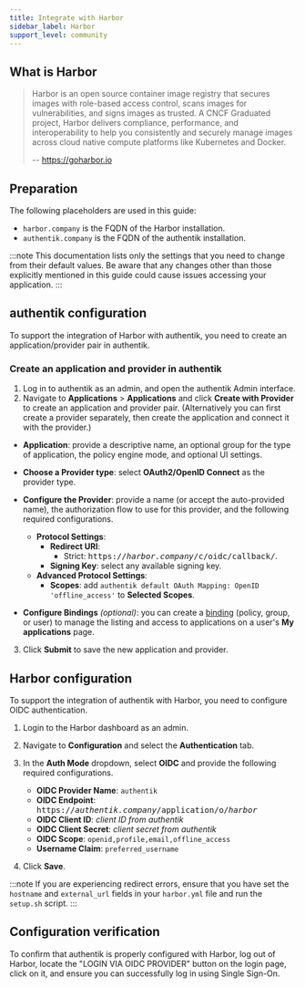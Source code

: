 ```yaml
---
title: Integrate with Harbor
sidebar_label: Harbor
support_level: community
---
```


## What is Harbor

> Harbor is an open source container image registry that secures images with role-based access control, scans images for vulnerabilities, and signs images as trusted. A CNCF Graduated project, Harbor delivers compliance, performance, and interoperability to help you consistently and securely manage images across cloud native compute platforms like Kubernetes and Docker.
>
> -- https://goharbor.io

## Preparation

The following placeholders are used in this guide:

- `harbor.company` is the FQDN of the Harbor installation.
- `authentik.company` is the FQDN of the authentik installation.

:::note
This documentation lists only the settings that you need to change from their default values. Be aware that any changes other than those explicitly mentioned in this guide could cause issues accessing your application.
:::

## authentik configuration

To support the integration of Harbor with authentik, you need to create an application/provider pair in authentik.

### Create an application and provider in authentik

1. Log in to authentik as an admin, and open the authentik Admin interface.
2. Navigate to **Applications** > **Applications** and click **Create with Provider** to create an application and provider pair. (Alternatively you can first create a provider separately, then create the application and connect it with the provider.)

- **Application**: provide a descriptive name, an optional group for the type of application, the policy engine mode, and optional UI settings.
- **Choose a Provider type**: select **OAuth2/OpenID Connect** as the provider type.
- **Configure the Provider**: provide a name (or accept the auto-provided name), the authorization flow to use for this provider, and the following required configurations.

    - **Protocol Settings**:
        - **Redirect URI**:
            - Strict: <kbd>https://<em>harbor.company</em>/c/oidc/callback/</kbd>.
        - **Signing Key**: select any available signing key.
    - **Advanced Protocol Settings**:
        - **Scopes**: add `authentik default OAuth Mapping: OpenID 'offline_access'` to **Selected Scopes**.

- **Configure Bindings** _(optional)_: you can create a [binding](/docs/add-secure-apps/flows-stages/bindings/) (policy, group, or user) to manage the listing and access to applications on a user's **My applications** page.

3. Click **Submit** to save the new application and provider.

## Harbor configuration

To support the integration of authentik with Harbor, you need to configure OIDC authentication.

1. Login to the Harbor dashboard as an admin.
2. Navigate to **Configuration** and select the **Authentication** tab.
3. In the **Auth Mode** dropdown, select **OIDC** and provide the following required configurations.

    - **OIDC Provider Name**: `authentik`
    - **OIDC Endpoint**: <kbd>https://<em>authentik.company</em>/application/o/<em>harbor</em></kbd>
    - **OIDC Client ID**: <em>client ID from authentik</em>
    - **OIDC Client Secret**: <em>client secret from authentik</em>
    - **OIDC Scope**: `openid,profile,email,offline_access`
    - **Username Claim**: `preferred_username`

4. Click **Save**.

:::note
If you are experiencing redirect errors, ensure that you have set the `hostname` and `external_url` fields in your `harbor.yml` file and run the `setup.sh` script.
:::

## Configuration verification

To confirm that authentik is properly configured with Harbor, log out of Harbor, locate the "LOGIN VIA OIDC PROVIDER" button on the login page, click on it, and ensure you can successfully log in using Single Sign-On.
